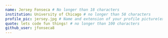 ```yaml
---
name: Jersey Fonseca # No longer than 18 characters
institution: University of Chicago # no longer than 58 characters
profile_pic: jersey.jpg # Name and extension of your profile picture(ex. mona.png)
quote: lets code fun things! # no longer than 100 characters
github_user: jfonseca8
---
```

